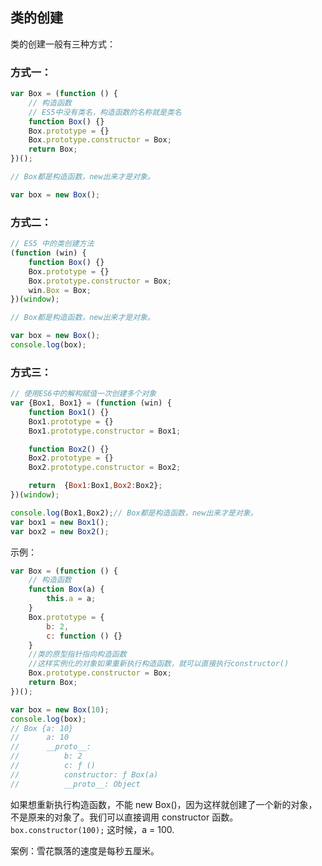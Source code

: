 ## 类的创建

类的创建一般有三种方式：

### 方式一：

```js
var Box = (function () {
    // 构造函数
    // ES5中没有类名，构造函数的名称就是类名
    function Box() {}
    Box.prototype = {}
    Box.prototype.constructor = Box;
    return Box;
})();

// Box都是构造函数，new出来才是对象。

var box = new Box();
```

### 方式二：

```js
// ES5 中的类创建方法
(function (win) {
    function Box() {}
    Box.prototype = {}
    Box.prototype.constructor = Box;
    win.Box = Box;
})(window);

// Box都是构造函数，new出来才是对象。

var box = new Box();
console.log(box);
```



### 方式三：

```js
// 使用ES6中的解构赋值一次创建多个对象
var {Box1, Box1} = (function (win) {
    function Box1() {}
    Box1.prototype = {}
    Box1.prototype.constructor = Box1;

    function Box2() {}
    Box2.prototype = {}
    Box2.prototype.constructor = Box2;

    return  {Box1:Box1,Box2:Box2};
})(window);

console.log(Box1,Box2);// Box都是构造函数，new出来才是对象。
var box1 = new Box1();
var box2 = new Box2();
```



示例：

```js
var Box = (function () {
    // 构造函数
    function Box(a) {
        this.a = a;
    }
    Box.prototype = {
        b: 2,
        c: function () {}
    }
    //类的原型指针指向构造函数
    //这样实例化的对象如果重新执行构造函数，就可以直接执行constructor()
    Box.prototype.constructor = Box;
    return Box;
})();

var box = new Box(10);
console.log(box); 
// Box {a: 10} 
//		a: 10
//		__proto__: 
//			b: 2
//			c: ƒ ()
//			constructor: ƒ Box(a)
//			__proto__: Object


```

如果想重新执行构造函数，不能 new Box()，因为这样就创建了一个新的对象，不是原来的对象了。我们可以直接调用 constructor 函数。`box.constructor(100);` 这时候，a = 100.





案例：雪花飘落的速度是每秒五厘米。











